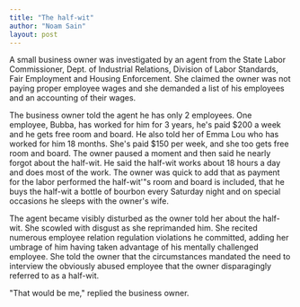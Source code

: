 ```yaml
---
title: "The half-wit"
author: "Noam Sain"
layout: post
---
```


A small business owner was investigated by an agent from the State Labor Commissioner, Dept. of Industrial Relations, Division of Labor Standards, Fair Employment and Housing Enforcement. She claimed the owner was not paying proper employee wages and she demanded a list of his employees and an accounting of their wages.

The business owner told the agent he has only 2 employees. One employee, Bubba, has worked for him for 3 years, he's paid $200 a week and he gets free room and board. He also told her of Emma Lou who has worked for him 18 months. She's paid $150 per week, and she too gets free room and board. The owner paused a moment and then said he nearly forgot about the half-wit. He said the half-wit works about 18 hours a day and does most of the work. The owner was quick to add that as payment for the labor performed the half-wit'"s room and board is included, that he buys the half-wit a bottle of bourbon every Saturday night and on special occasions he sleeps with the owner's wife.

The agent became visibly disturbed as the owner told her about the half-wit. She scowled with disgust as she reprimanded him. She recited numerous employee relation regulation violations he committed, adding her umbrage of him having taken advantage of his mentally challenged employee. She told the owner that the circumstances mandated the need to interview the obviously abused employee that the owner disparagingly referred to as a half-wit.

"That would be me," replied the business owner.